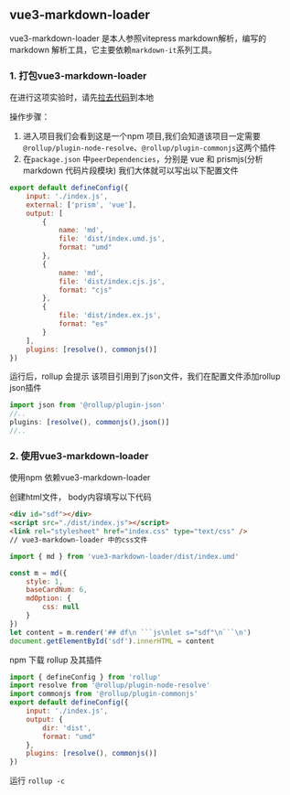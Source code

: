 ## vue3-markdown-loader

vue3-markdown-loader 是本人参照vitepress markdown解析，编写的markdown 解析工具，它主要依赖`markdown-it`系列工具。



### 1. 打包vue3-markdown-loader

在进行这项实验时，请先[拉去代码](command:abliger.rollup_course.markdown)到本地

操作步骤：
1. 进入项目我们会看到这是一个npm 项目,我们会知道该项目一定需要`@rollup/plugin-node-resolve`、`@rollup/plugin-commonjs`这两个插件
2. 在`package.json` 中`peerDependencies`，分别是 vue 和 prismjs(分析markdown 代码片段模块)
我们大体就可以写出以下配置文件
```js
export default defineConfig({
    input: './index.js',
    external: ['prism', 'vue'],
    output: [
        {
            name: 'md',
            file: 'dist/index.umd.js',
            format: "umd"
        },
        {
            name: 'md',
            file: 'dist/index.cjs.js',
            format: "cjs"
        },
        {
            file: 'dist/index.ex.js',
            format: "es"
        }
    ],
    plugins: [resolve(), commonjs()]
})
```
运行后，rollup 会提示 该项目引用到了json文件，我们在配置文件添加rollup json插件

```js
import json from '@rollup/plugin-json'
//..
plugins: [resolve(), commonjs(),json()]
//..
```

### 2. 使用vue3-markdown-loader

使用npm 依赖vue3-markdown-loader

创建html文件， body内容填写以下代码
```html
<div id="sdf"></div>
<script src="./dist/index.js"></script>
<link rel="stylesheet" href="index.css" type="text/css" />
// vue3-markdown-loader 中的css文件
```

```js
import { md } from 'vue3-markdown-loader/dist/index.umd'

const m = md({
    style: 1,
    baseCardNum: 6,
    mdOption: {
        css: null
    }
})
let content = m.render('## df\n ```js\nlet s="sdf"\n```\n')
document.getElementById('sdf').innerHTML = content
```

npm 下载 rollup 及其插件

```js
import { defineConfig } from 'rollup'
import resolve from '@rollup/plugin-node-resolve'
import commonjs from '@rollup/plugin-commonjs'
export default defineConfig({
    input: './index.js',
    output: {
        dir: 'dist',
        format: "umd"
    },
    plugins: [resolve(), commonjs()]
})
```

运行 `rollup -c`
